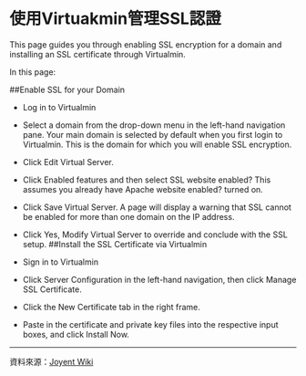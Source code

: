 使用Virtuakmin管理SSL認證
===
This page guides you through enabling SSL encryption for a domain and installing an SSL certificate through Virtualmin.

In this page:

##Enable SSL for your Domain


*  Log in to Virtualmin
*  Select a domain from the drop-down menu in the left-hand navigation pane. Your main domain is selected by default when you first login to Virtualmin. This is the domain for which you will enable SSL encryption.
*  Click Edit Virtual Server.
*  Click Enabled features and then select SSL website enabled? This assumes you already have Apache website enabled? turned on.
*  Click Save Virtual Server. A page will display a warning that SSL cannot be enabled for more than one domain on the IP address.
*  Click Yes, Modify Virtual Server to override and conclude with the SSL setup.
##Install the SSL Certificate via Virtualmin



*  Sign in to Virtualmin
*  Click Server Configuration in the left-hand navigation, then click Manage SSL Certificate.
*  Click the New Certificate tab in the right frame.
*  Paste in the certificate and private key files into the respective input boxes, and click Install Now.




----
資料來源：[Joyent Wiki](http://wiki.joyent.com/display/www/Documentation+Home)

